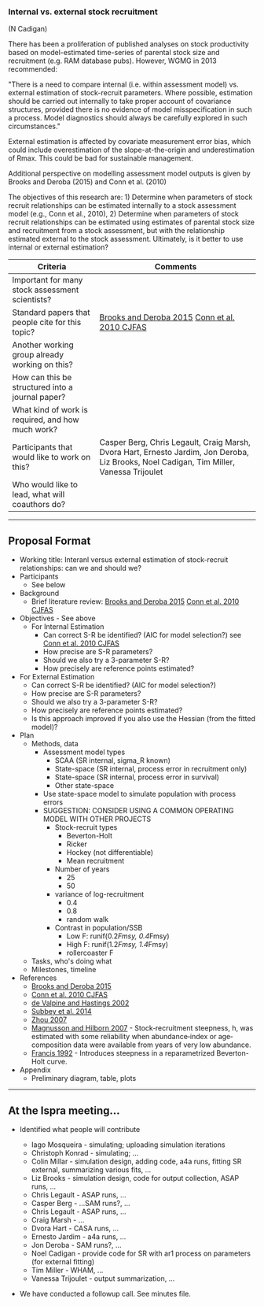 ### Internal vs. external stock recruitment

(N Cadigan)

There has been a proliferation of published analyses on stock productivity based on model-estimated time-series of parental stock size and recruitment (e.g. RAM database pubs). However, WGMG in 2013 recommended:

"There is a need to compare internal (i.e. within assessment model) vs. external estimation of stock-recruit parameters. Where possible, estimation should be carried out internally to take proper account of covariance structures, provided there is no evidence of model misspecification in such a process. Model diagnostics should always be carefully explored in such circumstances."

External estimation is affected by covariate measurement error bias, which could include overestimation of the slope-at-the-origin and underestimation of Rmax. This could be bad for sustainable management.

Additional perspective on modelling assessment model outputs is given by Brooks and Deroba (2015) and Conn et al. (2010)

The objectives of this research are: 1) Determine when parameters of stock recruit relationships can be estimated internally to a stock assessment model (e.g., Conn et al., 2010), 2) Determine when parameters of stock recruit relationships can be estimated using estimates of parental stock size and recruitment from a stock assessment, but with the relationship estimated external to the stock assessment.  Ultimately, is it better to use internal or external estimation?

Criteria | Comments
-------- | --------
Important for many stock assessment scientists?   |
Standard papers that people cite for this topic?  | [Brooks and Deroba 2015](https://doi.org/10.1139/cjfas-2014-0231) [Conn et al. 2010 CJFAS](https://doi.org/10.1139/F09-194)
Another working group already working on this?    |
How can this be structured into a journal paper?  |
What kind of work is required, and how much work? |
Participants that would like to work on this?     | Casper Berg, Chris Legault, Craig Marsh, Dvora Hart, Ernesto Jardim, Jon Deroba, Liz Brooks, Noel Cadigan, Tim Miller, Vanessa Trijoulet
Who would like to lead, what will coauthors do?   |

***

## Proposal Format

* Working title:  Interanl versus external estimation of stock-recruit relationships: can we and should we?
* Participants
  * See below
* Background
  * Brief literature review: [Brooks and Deroba 2015](https://doi.org/10.1139/cjfas-2014-0231) [Conn et al. 2010 CJFAS](https://doi.org/10.1139/F09-194)
* Objectives - See above
  * For Internal Estimation
    * Can correct S-R be identified? (AIC for model selection?) see [Conn et al. 2010 CJFAS](https://doi.org/10.1139/F09-194)
    * How precise are S-R parameters?
    * Should we also try a 3-parameter S-R?
    * How precisely are reference points estimated?
 * For External Estimation 
    * Can correct S-R be identified? (AIC for model selection?)
    * How precise are S-R parameters?
    * Should we also try a 3-parameter S-R?
    * How precisely are reference points estimated?
    * Is this approach improved if you also use the Hessian (from the fitted model)?
* Plan
  * Methods, data
    * Assessment model types
      * SCAA (SR internal, sigma_R known)
      * State-space (SR internal, process error in recruitment only)
      * State-space (SR internal, process error in survival)
      * Other state-space
    * Use state-space model to simulate population with process errors
    * SUGGESTION: CONSIDER USING A COMMON OPERATING MODEL WITH OTHER PROJECTS
      * Stock-recruit types
        * Beverton-Holt
        * Ricker
        * Hockey (not differentiable)
        * Mean recruitment
      * Number of years
        * 25
        * 50
      * variance of log-recruitment
        * 0.4
        * 0.8 
        * random walk
      * Contrast in population/SSB
        * Low F: runif(0.2*Fmsy, 0.4*Fmsy)
        * High F: runif(1.2*Fmsy, 1.4*Fmsy)
        * rollercoaster F
  * Tasks, who's doing what
  * Milestones, timeline
* References
  * [Brooks and Deroba 2015](https://doi.org/10.1139/cjfas-2014-0231) 
  * [Conn et al. 2010 CJFAS](https://doi.org/10.1139/F09-194)
  * [de Valpine and Hastings 2002](https://doi.org/10.1890/0012-9615(2002)072[0057:FPMIPN]2.0.CO;2)
  * [Subbey et al. 2014](https://doi:10.1093/icesjms/fsu148)
  * [Zhou 2007](https://doi.org/10.1016/j.fishres.2007.06.026)
  * [Magnusson and Hilborn 2007](http://dx.doi.org/10.1111/j.1467-2979.2007.00258.x) - Stock‐recruitment steepness, h, was estimated with some reliability when abundance‐index or age‐composition data were available from years of very low abundance.
  * [Francis 1992](https://doi.org/10.1139/f92-102) - Introduces steepness in a reparametrized Beverton-Holt curve.
* Appendix
  * Preliminary diagram, table, plots


***

## At the Ispra meeting...
* Identified what people will contribute
  * Iago Mosqueira - simulating; uploading simulation iterations
  * Christoph Konrad - simulating; ...
  * Colin Millar - simulation design, adding code, a4a runs, fitting SR external, summarizing various fits, ...
  * Liz Brooks - simulation design, code for output collection, ASAP runs, ...  
  * Chris Legault - ASAP runs, ...
  * Casper Berg - ...SAM runs?, ...
  * Chris Legault - ASAP runs, ...
  * Craig Marsh - ...
  * Dvora Hart - CASA runs, ...
  * Ernesto Jardim - a4a runs, ...
  * Jon Deroba - SAM runs?, ... 
  * Noel Cadigan - provide code for SR with ar1 process on parameters (for external fitting)
  * Tim Miller - WHAM, ...
  * Vanessa Trijoulet - output summarization, ...
  
* We have conducted a followup call.  See minutes file.



